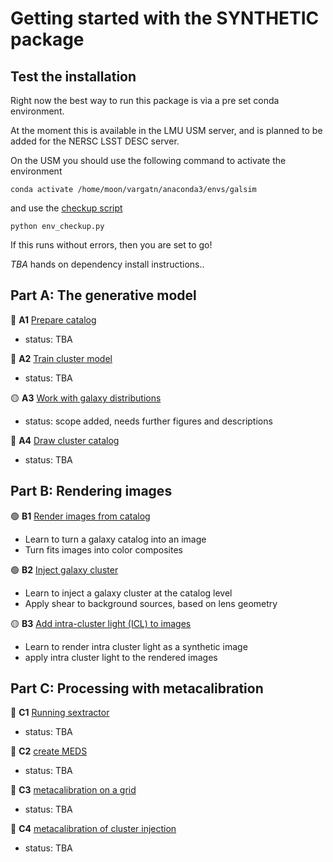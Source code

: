 # Getting started with the SYNTHETIC package


## Test the installation

Right now the best way to run this package is via a pre set conda environment. 

At the moment this is available in the LMU USM server, and is planned to be added for the NERSC LSST DESC server.

On the USM you should use the following command to activate the environment 
    
    conda activate /home/moon/vargatn/anaconda3/envs/galsim

and use the [checkup script](./env_checkup.py)

    python env_checkup.py

If this runs without errors, then you are set to go!

*TBA* hands on dependency install instructions..

## Part A: The generative model

:red_circle: **A1** [Prepare catalog](A1_prepare_catalogs.ipynb)
* status:  TBA

:red_circle: **A2** [Train cluster model](A2_train_cluster_model.ipynb)
* status:  TBA

:yellow_circle: **A3**  [Work with galaxy distributions](A3_work_with_galaxy_distributions.ipynb)
* status:  scope added, needs further figures and descriptions

:red_circle: **A4**  [Draw cluster catalog](A4_draw_cluster_catalog.ipynb)
* status:  TBA

## Part B: Rendering images

:green_circle: **B1**  [Render images from catalog](B1_render_image.ipynb)
* Learn to turn a galaxy catalog into an image
* Turn fits images into color composites

:green_circle: **B2**  [Inject galaxy cluster](B2_inject_image.ipynb)
* Learn to inject a galaxy cluster at the catalog level 
* Apply shear to background sources, based on lens geometry

:yellow_circle: **B3**  [Add intra-cluster light (ICL) to images](B3_add_icl.ipynb)
* Learn to render intra cluster light as a synthetic image
* apply intra cluster light to the rendered images

## Part C: Processing with metacalibration

:red_circle: **C1**  [Running sextractor](C1_running_sextractor.ipynb)
* status:  TBA

:red_circle: **C2**  [create MEDS](C2_creat_MEDS.ipynb)
* status:  TBA

:red_circle: **C3**  [metacalibration on a grid](C3_metacal_on_a_grid.ipynb)
* status:  TBA

:red_circle: **C4**  [metacalibration of cluster injection](C4_metacal_on_cluster_injections.ipynb)
* status:  TBA
